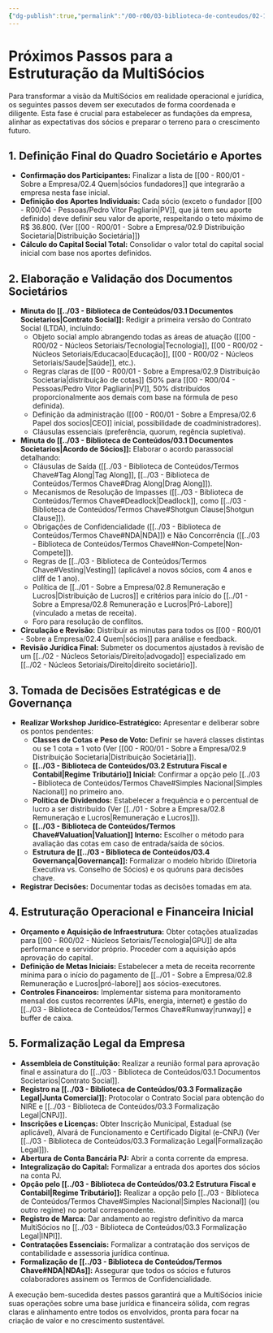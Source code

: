 ```yaml
---
{"dg-publish":true,"permalink":"/00-r00/03-biblioteca-de-conteudos/02-12-proximos-passos/","tags":["planning","strategy","legal","finance","next-steps","roadmap","operations"],"noteIcon":""}
---
```


# Próximos Passos para a Estruturação da MultiSócios

Para transformar a visão da MultiSócios em realidade operacional e jurídica, os seguintes passos devem ser executados de forma coordenada e diligente. Esta fase é crucial para estabelecer as fundações da empresa, alinhar as expectativas dos sócios e preparar o terreno para o crescimento futuro.

## 1. Definição Final do Quadro Societário e Aportes

*   **Confirmação dos Participantes:** Finalizar a lista de [[00 - R00/01 - Sobre a Empresa/02.4 Quem\|sócios fundadores]] que integrarão a empresa nesta fase inicial.
*   **Definição dos Aportes Individuais:** Cada sócio (exceto o fundador [[00 - R00/04 - Pessoas/Pedro Vitor Pagliarin\|PV]], que já tem seu aporte definido) deve definir seu valor de aporte, respeitando o teto máximo de R$ 36.800. (Ver [[00 - R00/01 - Sobre a Empresa/02.9 Distribuição Societaria\|Distribuição Societária]])
*   **Cálculo do Capital Social Total:** Consolidar o valor total do capital social inicial com base nos aportes definidos.

## 2. Elaboração e Validação dos Documentos Societários

*   **Minuta do [[../03 - Biblioteca de Conteúdos/03.1 Documentos Societarios\|Contrato Social]]:** Redigir a primeira versão do Contrato Social (LTDA), incluindo:
    *   Objeto social amplo abrangendo todas as áreas de atuação ([[00 - R00/02 - Núcleos Setoriais/Tecnologia\|Tecnologia]], [[00 - R00/02 - Núcleos Setoriais/Educacao\|Educação]], [[00 - R00/02 - Núcleos Setoriais/Saude\|Saúde]], etc.).
    *   Regras claras de [[00 - R00/01 - Sobre a Empresa/02.9 Distribuição Societaria\|distribuição de cotas]] (50% para [[00 - R00/04 - Pessoas/Pedro Vitor Pagliarin\|PV]], 50% distribuídos proporcionalmente aos demais com base na fórmula de peso definida).
    *   Definição da administração ([[00 - R00/01 - Sobre a Empresa/02.6 Papel dos socios\|CEO]] inicial, possibilidade de coadministradores).
    *   Cláusulas essenciais (preferência, quorum, regência supletiva).
*   **Minuta do [[../03 - Biblioteca de Conteúdos/03.1 Documentos Societarios\|Acordo de Sócios]]:** Elaborar o acordo parassocial detalhando:
    *   Cláusulas de Saída ([[../03 - Biblioteca de Conteúdos/Termos Chave#Tag Along\|Tag Along]], [[../03 - Biblioteca de Conteúdos/Termos Chave#Drag Along\|Drag Along]]).
    *   Mecanismos de Resolução de Impasses ([[../03 - Biblioteca de Conteúdos/Termos Chave#Deadlock\|Deadlock]], como [[../03 - Biblioteca de Conteúdos/Termos Chave#Shotgun Clause\|Shotgun Clause]]).
    *   Obrigações de Confidencialidade ([[../03 - Biblioteca de Conteúdos/Termos Chave#NDA\|NDA]]) e Não Concorrência ([[../03 - Biblioteca de Conteúdos/Termos Chave#Non-Compete\|Non-Compete]]).
    *   Regras de [[../03 - Biblioteca de Conteúdos/Termos Chave#Vesting\|Vesting]] (aplicável a novos sócios, com 4 anos e cliff de 1 ano).
    *   Política de [[../01 - Sobre a Empresa/02.8 Remuneração e Lucros\|Distribuição de Lucros]] e critérios para início do [[../01 - Sobre a Empresa/02.8 Remuneração e Lucros\|Pró-Labore]] (vinculado a metas de receita).
    *   Foro para resolução de conflitos.
*   **Circulação e Revisão:** Distribuir as minutas para todos os [[00 - R00/01 - Sobre a Empresa/02.4 Quem\|sócios]] para análise e feedback.
*   **Revisão Jurídica Final:** Submeter os documentos ajustados à revisão de um [[../02 - Núcleos Setoriais/Direito\|advogado]] especializado em [[../02 - Núcleos Setoriais/Direito\|direito societário]].

## 3. Tomada de Decisões Estratégicas e de Governança

*   **Realizar Workshop Jurídico-Estratégico:** Apresentar e deliberar sobre os pontos pendentes:
    *   **Classes de Cotas e Peso de Voto:** Definir se haverá classes distintas ou se 1 cota = 1 voto (Ver [[00 - R00/01 - Sobre a Empresa/02.9 Distribuição Societaria\|Distribuição Societária]]).
    *   **[[../03 - Biblioteca de Conteúdos/03.2 Estrutura Fiscal e Contabil\|Regime Tributário]] Inicial:** Confirmar a opção pelo [[../03 - Biblioteca de Conteúdos/Termos Chave#Simples Nacional\|Simples Nacional]] no primeiro ano.
    *   **Política de Dividendos:** Estabelecer a frequência e o percentual de lucro a ser distribuído (Ver [[../01 - Sobre a Empresa/02.8 Remuneração e Lucros\|Remuneração e Lucros]]).
    *   **[[../03 - Biblioteca de Conteúdos/Termos Chave#Valuation\|Valuation]] Interno:** Escolher o método para avaliação das cotas em caso de entrada/saída de sócios.
    *   **Estrutura de [[../03 - Biblioteca de Conteúdos/03.4 Governança\|Governança]]:** Formalizar o modelo híbrido (Diretoria Executiva vs. Conselho de Sócios) e os quóruns para decisões chave.
*   **Registrar Decisões:** Documentar todas as decisões tomadas em ata.

## 4. Estruturação Operacional e Financeira Inicial

*   **Orçamento e Aquisição de Infraestrutura:** Obter cotações atualizadas para [[00 - R00/02 - Núcleos Setoriais/Tecnologia\|GPU]] de alta performance e servidor próprio. Proceder com a aquisição após aprovação do capital.
*   **Definição de Metas Iniciais:** Estabelecer a meta de receita recorrente mínima para o início do pagamento de [[../01 - Sobre a Empresa/02.8 Remuneração e Lucros\|pró-labore]] aos sócios-executores.
*   **Controles Financeiros:** Implementar sistema para monitoramento mensal dos custos recorrentes (APIs, energia, internet) e gestão do [[../03 - Biblioteca de Conteúdos/Termos Chave#Runway\|runway]] e buffer de caixa.

## 5. Formalização Legal da Empresa

*   **Assembleia de Constituição:** Realizar a reunião formal para aprovação final e assinatura do [[../03 - Biblioteca de Conteúdos/03.1 Documentos Societarios\|Contrato Social]].
*   **Registro na [[../03 - Biblioteca de Conteúdos/03.3 Formalização Legal\|Junta Comercial]]:** Protocolar o Contrato Social para obtenção do NIRE e [[../03 - Biblioteca de Conteúdos/03.3 Formalização Legal\|CNPJ]].
*   **Inscrições e Licenças:** Obter Inscrição Municipal, Estadual (se aplicável), Alvará de Funcionamento e Certificado Digital (e-CNPJ) (Ver [[../03 - Biblioteca de Conteúdos/03.3 Formalização Legal\|Formalização Legal]]).
*   **Abertura de Conta Bancária PJ:** Abrir a conta corrente da empresa.
*   **Integralização do Capital:** Formalizar a entrada dos aportes dos sócios na conta PJ.
*   **Opção pelo [[../03 - Biblioteca de Conteúdos/03.2 Estrutura Fiscal e Contabil\|Regime Tributário]]:** Realizar a opção pelo [[../03 - Biblioteca de Conteúdos/Termos Chave#Simples Nacional\|Simples Nacional]] (ou outro regime) no portal correspondente.
*   **Registro de Marca:** Dar andamento ao registro definitivo da marca MultiSócios no [[../03 - Biblioteca de Conteúdos/03.3 Formalização Legal\|INPI]].
*   **Contratações Essenciais:** Formalizar a contratação dos serviços de contabilidade e assessoria jurídica contínua.
*   **Formalização de [[../03 - Biblioteca de Conteúdos/Termos Chave#NDA\|NDAs]]:** Assegurar que todos os sócios e futuros colaboradores assinem os Termos de Confidencialidade.

A execução bem-sucedida destes passos garantirá que a MultiSócios inicie suas operações sobre uma base jurídica e financeira sólida, com regras claras e alinhamento entre todos os envolvidos, pronta para focar na criação de valor e no crescimento sustentável.